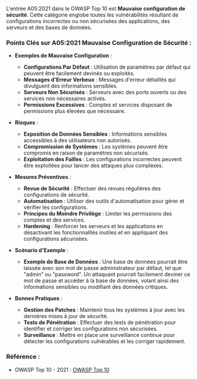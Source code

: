 L'entrée A05:2021 dans le OWASP Top 10 est **Mauvaise configuration de sécurité**. Cette catégorie englobe toutes les vulnérabilités résultant de configurations incorrectes ou non sécurisées des applications, des serveurs et des bases de données.

### Points Clés sur A05:2021 Mauvaise Configuration de Sécurité :

- **Exemples de Mauvaise Configuration** :
  - **Configurations Par Défaut** : Utilisation de paramètres par défaut qui peuvent être facilement devinés ou exploités.
  - **Messages d'Erreur Verbeux** : Messages d'erreur détaillés qui divulguent des informations sensibles.
  - **Serveurs Non Sécurisés** : Serveurs avec des ports ouverts ou des services non nécessaires activés.
  - **Permissions Excessives** : Comptes et services disposant de permissions plus élevées que nécessaire.

- **Risques** :
  - **Exposition de Données Sensibles** : Informations sensibles accessibles à des utilisateurs non autorisés.
  - **Compromission de Systèmes** : Les systèmes peuvent être compromis en raison de paramètres non sécurisés.
  - **Exploitation des Failles** : Les configurations incorrectes peuvent être exploitées pour lancer des attaques plus complexes.

- **Mesures Préventives** :
  - **Revue de Sécurité** : Effectuer des revues régulières des configurations de sécurité.
  - **Automatisation** : Utiliser des outils d'automatisation pour gérer et vérifier les configurations.
  - **Principes du Moindre Privilège** : Limiter les permissions des comptes et des services.
  - **Hardening** : Renforcer les serveurs et les applications en désactivant les fonctionnalités inutiles et en appliquant des configurations sécurisées.

- **Scénario d'Exemple** :
  - **Exemple de Base de Données** :
    Une base de données pourrait être laissée avec son mot de passe administrateur par défaut, tel que "admin" ou "password". Un attaquant pourrait facilement deviner ce mot de passe et accéder à la base de données, volant ainsi des informations sensibles ou modifiant des données critiques.

- **Bonnes Pratiques** :
  - **Gestion des Patches** : Maintenir tous les systèmes à jour avec les dernières mises à jour de sécurité.
  - **Tests de Pénétration** : Effectuer des tests de pénétration pour identifier et corriger les configurations non sécurisées.
  - **Surveillance** : Mettre en place une surveillance continue pour détecter les configurations vulnérables et les corriger rapidement.

### Référence :
- OWASP Top 10 - 2021 : [OWASP Top 10](https://owasp.org/www-project-top-ten/)